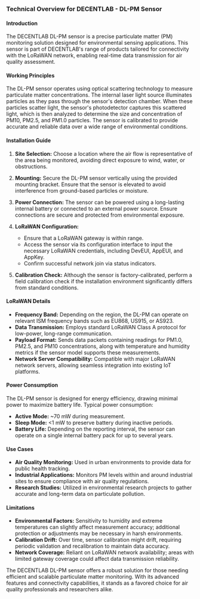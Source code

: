 ### Technical Overview for DECENTLAB - DL-PM Sensor

#### Introduction
The DECENTLAB DL-PM sensor is a precise particulate matter (PM) monitoring solution designed for environmental sensing applications. This sensor is part of DECENTLAB's range of products tailored for connectivity with the LoRaWAN network, enabling real-time data transmission for air quality assessment.

#### Working Principles
The DL-PM sensor operates using optical scattering technology to measure particulate matter concentrations. The internal laser light source illuminates particles as they pass through the sensor's detection chamber. When these particles scatter light, the sensor's photodetector captures this scattered light, which is then analyzed to determine the size and concentration of PM10, PM2.5, and PM1.0 particles. The sensor is calibrated to provide accurate and reliable data over a wide range of environmental conditions.

#### Installation Guide
1. **Site Selection:** Choose a location where the air flow is representative of the area being monitored, avoiding direct exposure to wind, water, or obstructions.
   
2. **Mounting:** Secure the DL-PM sensor vertically using the provided mounting bracket. Ensure that the sensor is elevated to avoid interference from ground-based particles or moisture.

3. **Power Connection:** The sensor can be powered using a long-lasting internal battery or connected to an external power source. Ensure connections are secure and protected from environmental exposure.

4. **LoRaWAN Configuration:** 
   - Ensure that a LoRaWAN gateway is within range.
   - Access the sensor via its configuration interface to input the necessary LoRaWAN credentials, including DevEUI, AppEUI, and AppKey.
   - Confirm successful network join via status indicators.

5. **Calibration Check:** Although the sensor is factory-calibrated, perform a field calibration check if the installation environment significantly differs from standard conditions.

#### LoRaWAN Details
- **Frequency Band:** Depending on the region, the DL-PM can operate on relevant ISM frequency bands such as EU868, US915, or AS923.
- **Data Transmission:** Employs standard LoRaWAN Class A protocol for low-power, long-range communication.
- **Payload Format:** Sends data packets containing readings for PM1.0, PM2.5, and PM10 concentrations, along with temperature and humidity metrics if the sensor model supports these measurements.
- **Network Server Compatibility:** Compatible with major LoRaWAN network servers, allowing seamless integration into existing IoT platforms.

#### Power Consumption
The DL-PM sensor is designed for energy efficiency, drawing minimal power to maximize battery life. Typical power consumption:
- **Active Mode:** ~70 mW during measurement.
- **Sleep Mode:** <1 mW to preserve battery during inactive periods.
- **Battery Life:** Depending on the reporting interval, the sensor can operate on a single internal battery pack for up to several years.

#### Use Cases
- **Air Quality Monitoring:** Used in urban environments to provide data for public health tracking.
- **Industrial Applications:** Monitors PM levels within and around industrial sites to ensure compliance with air quality regulations.
- **Research Studies:** Utilized in environmental research projects to gather accurate and long-term data on particulate pollution.

#### Limitations
- **Environmental Factors:** Sensitivity to humidity and extreme temperatures can slightly affect measurement accuracy; additional protection or adjustments may be necessary in harsh environments.
- **Calibration Drift:** Over time, sensor calibration might drift, requiring periodic validation and recalibration to maintain data accuracy.
- **Network Coverage:** Reliant on LoRaWAN network availability; areas with limited gateway coverage could affect data transmission reliability.

The DECENTLAB DL-PM sensor offers a robust solution for those needing efficient and scalable particulate matter monitoring. With its advanced features and connectivity capabilities, it stands as a favored choice for air quality professionals and researchers alike.